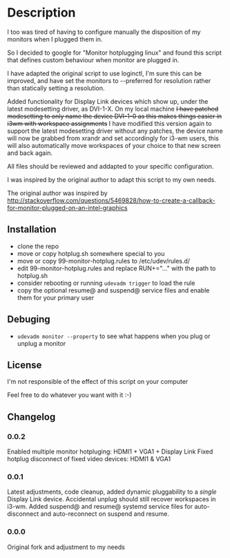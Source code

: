 # Description ##

I too was tired of having to configure manually the disposition of my monitors when I plugged them in.

So I decided to google for "Monitor hotplugging linux" and found this script that defines custom behaviour when monitor are plugged in.

I have adapted the original script to use loginctl, I'm sure this can be improved, and have set the monitors to --preferred for resolution rather than statically setting a resolution.

Added functionality for Display Link devices which show up, under the latest modesetting driver, as DVI-1-X. On my local machine ~~I have patched modesetting to only name the device DVI-1-0 as this makes things easier in i3wm with workspace assignments~~ I have modified this version again to support the latest modesetting driver without any patches, the device name will now be grabbed from xrandr and set accordingly for i3-wm users, this will also automatically move workspaces of your choice to that new screen and back again.

All files should be reviewed and addapted to your specific configuration.

I was inspired by the original author to adapt this script to my own needs.

The original author was inspired by http://stackoverflow.com/questions/5469828/how-to-create-a-callback-for-monitor-plugged-on-an-intel-graphics

## Installation ##
  * clone the repo
  * move or copy hotplug.sh somewhere special to you
  * move or copy 99-monitor-hotplug.rules to /etc/udev/rules.d/
  * edit 99-monitor-hotplug.rules and replace RUN+="..." with the path to hotplug.sh
  * consider rebooting or running `udevadm trigger` to load the rule
  * copy the optional resume@ and suspend@ service files and enable them for your primary user

## Debuging ##
  * `udevadm monitor --property` to see what happens when you plug or unplug a monitor

## License ##

I'm not responsible of the effect of this script on your computer

Feel free to do whatever you want with it :-)

## Changelog ##


### 0.0.2 ###
Enabled multiple monitor hotpluging: HDMI1 + VGA1 + Display Link
Fixed hotplug disconnect of fixed video devices: HDMI1 & VGA1

### 0.0.1 ###
Latest adjustments, code cleanup, added dynamic pluggability to a *single* Display Link device.
Accidental unplug should still recover workspaces in i3-wm.
Added suspend@ and resume@ systemd service files for auto-disconnect and auto-reconnect on suspend and resume.

### 0.0.0 ###
Original fork and adjustment to my needs
